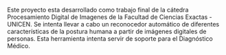Este proyecto esta desarrollado como trabajo final de la cátedra Procesamiento Digital de Imagenes de la Facultad de Ciencias Exactas - UNICEN. Se intenta llevar a cabo un reconocedor automático de diferentes características de la postura humana a partir de imágenes digitales de personas. Esta herramienta intenta servir de soporte para el Diagnóstico Médico.